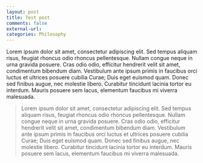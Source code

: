 ```yaml
---
layout: post
title: Test post
comments: false
external-url:
categories: Philosophy
---
```


Lorem ipsum dolor sit amet, consectetur adipiscing elit. Sed tempus aliquam risus, feugiat rhoncus odio rhoncus pellentesque. Nullam congue neque in urna gravida posuere. Cras odio odio, efficitur hendrerit velit sit amet, condimentum bibendum diam. Vestibulum ante ipsum primis in faucibus orci luctus et ultrices posuere cubilia Curae; Duis eget euismod quam. Donec sed finibus augue, nec molestie libero. Curabitur tincidunt lacinia tortor eu interdum. Mauris posuere sem lacus, elementum faucibus mi viverra malesuada.

> Lorem ipsum dolor sit amet, consectetur adipiscing elit. Sed tempus aliquam risus, feugiat rhoncus odio rhoncus pellentesque. Nullam congue neque in urna gravida posuere. Cras odio odio, efficitur hendrerit velit sit amet, condimentum bibendum diam. Vestibulum ante ipsum primis in faucibus orci luctus et ultrices posuere cubilia Curae; Duis eget euismod quam. Donec sed finibus augue, nec molestie libero. Curabitur tincidunt lacinia tortor eu interdum. Mauris posuere sem lacus, elementum faucibus mi viverra malesuada.